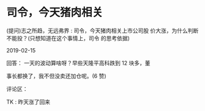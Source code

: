 # 司令，今天猪肉相关

(提问)志之所趋，无远弗界 : 司令，今天猪肉相关上市公司股 价大涨，为什么判断不能投？(只想知道在这个事情上，司令 的思考依据)

2019-02-15

回答： 一天的波动算啥呀？早些天隆平高科跌到 12 块多，董

事长都换了，我不但没卖还加仓呢。(6 赞)

评论区：

TK : 昨天涨了回来